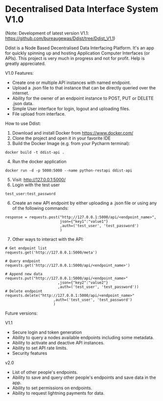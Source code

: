 # Decentralised Data Interface System V1.0
(Note: Development of latest version V1.1: https://github.com/bureaugewas/Ddist/tree/Ddist_V1.1)



Ddist is a Node Based Decentralised Data Interfacing Platform. It's an app for quickly spinning up and hosting Application Computer Interfaces (or APIs).
This project is very much in progress and not for profit. Help is greatly appreciated.


V1.0 Features:

- Create one or multiple API instances with named endpoint.
- Upload a .json file to that instance that can be directly queried over the internet.
- Ability for the owner of an endpoint instance to POST, PUT or DELETE .json data.
- Simple User interface for login, logout and uploading files.
- File upload from interface.

How to use Ddist:
1. Download and install Docker from https://www.docker.com/
2. Clone the project and open it in your favorite IDE
3. Build the Docker Image (e.g. from your Pycharm terminal):
```
docker build -t ddist-api .
```
4. Run the docker application
```
docker run -d -p 5000:5000 --name python-restapi ddist-api
```
5. Visit: http://127.0.0.1:5000/
6. Login with the test user
```
test_user:test_password
```
6. Create an new API endpoint by either uploading a .json file or using any of the following commands:
```
response = requests.post("http://127.0.0.1:5000/api/<endpoint_name>",
                         json={"key1":"value1"}
                         ,auth=('test_user', 'test_password')
                         )
```
7. Other ways to interact with the API: 
```
# Get endpoint list
requests.get('http://127.0.0.1:5000/meta')

# Query endpoint
requests.get('http://127.0.0.1:5000/api/<endpoint_name>')

# Append new data
requests.put("http://127.0.0.1:5000/api/<endpoint_name>"
                        ,json={"key2":"value2"}
                        ,auth=('test_user', 'test_password'))
# Delete endpoint
requests.delete("http://127.0.0.1:5000/api/<endpoint_name>"
                      ,auth=('test_user', 'test_password')
                      )
```

Future versions:

V1.1
- Secure login and token generation
- Ability to query a nodes available endpoints including some metadata.
- Ability to activate and deactive API instances.
- Ability to set API rate limits.
- Security features

v2.0
- List of other people's endpoints.
- Ability to save and query other people's endpoints and save data in the app.
- Ability to set permissions on endpoints.
- Ability to request lightning payments for data.
